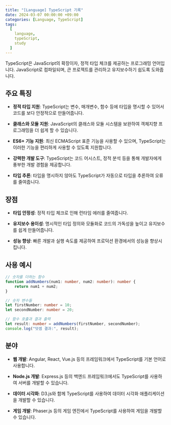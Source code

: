 ```yaml
---
title: "[Language] TypeScript 기록"
date: 2024-03-07 00:00:00 +09:00
categories: [Language, TypeScript]
tags:
  [
    language,
    typeScript,
    study
  ]
---
```

TypeScript은 JavaScript의 확장이자, 정적 타입 체크를 제공하는 프로그래밍 언어입니다. JavaScript로 컴파일되며, 큰 프로젝트를 관리하고 유지보수하기 쉽도록 도와줍니다.

## 주요 특징

- **정적 타입 지원**: TypeScript는 변수, 매개변수, 함수 등에 타입을 명시할 수 있어서 코드를 보다 안정적으로 만들어줍니다.

- **클래스와 모듈 지원**: JavaScript의 클래스와 모듈 시스템을 보완하여 객체지향 프로그래밍을 더 쉽게 할 수 있습니다.

- **ES6+ 기능 지원**: 최신 ECMAScript 표준 기능을 사용할 수 있으며, TypeScript는 이러한 기능을 편리하게 사용할 수 있도록 지원합니다.

- **강력한 개발 도구**: TypeScript는 코드 어시스트, 정적 분석 등을 통해 개발자에게 풍부한 개발 경험을 제공합니다.

- **타입 추론**: 타입을 명시하지 않아도 TypeScript가 자동으로 타입을 추론하여 오류를 줄여줍니다.

## 장점

- **타입 안정성**: 정적 타입 체크로 인해 런타임 에러를 줄여줍니다.

- **유지보수 용이성**: 명시적인 타입 정의와 모듈화로 코드의 가독성을 높이고 유지보수를 쉽게 만들어줍니다.

- **성능 향상**: 빠른 개발과 실행 속도를 제공하여 프로덕션 환경에서의 성능을 향상시킵니다.

## 사용 예시
```typescript
// 숫자를 더하는 함수
function addNumbers(num1: number, num2: number): number {
    return num1 + num2;
}

// 숫자 변수들
let firstNumber: number = 10;
let secondNumber: number = 20;

// 함수 호출과 결과 출력
let result: number = addNumbers(firstNumber, secondNumber);
console.log("덧셈 결과:", result);
```
## 분야

- **웹 개발**: Angular, React, Vue.js 등의 프레임워크에서 TypeScript를 기본 언어로 사용합니다.

- **Node.js 개발**: Express.js 등의 백엔드 프레임워크에서도 TypeScript를 사용하여 서버를 개발할 수 있습니다.

- **데이터 시각화**: D3.js와 함께 TypeScript를 사용하여 데이터 시각화 애플리케이션을 개발할 수 있습니다.

- **게임 개발**: Phaser.js 등의 게임 엔진에서 TypeScript를 사용하여 게임을 개발할 수 있습니다.
